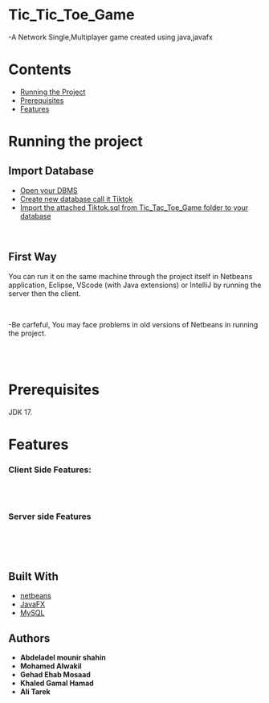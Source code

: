 # Tic_Tic_Toe_Game 




-A Network Single,Multiplayer game created using java,javafx


# Contents

- [Running the Project]()
- [Prerequisites]()
- [Features ](#features)
	  

# Running the project

## Import Database
- [Open your DBMS]()
- [Create new database call it Tiktok]()
- [Import the attached Tiktok.sql from Tic_Tac_Toe_Game folder to your database ](#features) 

</br>

## First Way


You can run it on the same machine through the project itself in Netbeans application, Eclipse, VScode (with Java extensions) or IntelliJ by running the server then the client. 

<br>


-Be carfeful, You may face problems in old versions of Netbeans in running the project. </br></br>

<br>

# Prerequisites

JDK 17. 

# Features

### Client Side Features:
</br>



</br>

### Server side Features 
</br>



</br>
</br>


## Built With

* [netbeans]()
* [JavaFX]()
* [MySQL]()



## Authors

* **Abdeladel mounir shahin**
* **Mohamed Alwakil**
* **Gehad Ehab Mosaad**
* **Khaled Gamal Hamad**
* **Ali Tarek**







